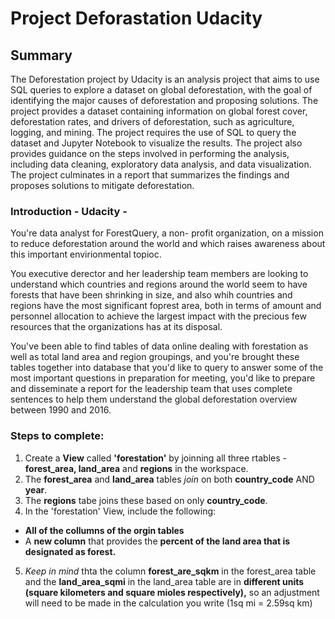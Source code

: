# Project Deforastation Udacity

## Summary

The Deforestation project by Udacity is an analysis project that aims to use SQL queries to explore a dataset on global deforestation, with the goal of identifying the major causes of deforestation and proposing solutions. The project provides a dataset containing information on global forest cover, deforestation rates, and drivers of deforestation, such as agriculture, logging, and mining. The project requires the use of SQL to query the dataset and Jupyter Notebook to visualize the results. The project also provides guidance on the steps involved in performing the analysis, including data cleaning, exploratory data analysis, and data visualization. The project culminates in a report that summarizes the findings and proposes solutions to mitigate deforestation.

### Introduction - Udacity -

You're data analyst for ForestQuery, a non- profit organization, on a mission to reduce deforestation around the world and which raises awareness about this important envirionmental topioc.

You executive derector and her leadership team members are looking to understand which countries and regions around the world seem to have forests that have been shrinking in size, and also whih countries and regions have the most significant foprest area, both in terms of amount and personnel allocation to achieve the largest impact with the precious few resources that the organizations has at its disposal.

You've been able to find tables of data online dealing with forestation as well as total land area and region groupings, and you're brought these tables together into database that you'd like to query to answer some of the most important questions in preparation for meeting, you'd like to prepare and disseminate a report for the leadership team that uses complete sentences to help them understand the global deforestation overview between 1990 and 2016.

### Steps to complete:

1. Create a **View** called **'forestation'** by joinning all three rtables - **forest_area, land_area** and **regions** in the workspace.
2. The **forest_area** and **land_area** tables *join* on both **country_code** AND **year**.
3. The **regions** tabe joins these based on only **country_code**.
4. In the 'forestation' View, include the following: 
  - **All of the collumns of the orgin tables**
  - A **new column** that provides the **percent of the land area that is designated as forest.**

5. *Keep in mind* thta the column **forest_are_sqkm** in the forest_area table and the **land_area_sqmi** in the land_area table are in **different units (square kilometers and square mioles respectively),** so an adjustment will need to be made in the calculation you write (1sq mi = 2.59sq km) 
      
